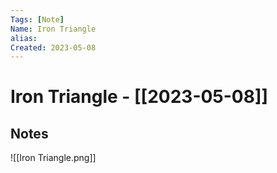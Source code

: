 ```yaml
---
Tags: [Note]
Name: Iron Triangle
alias: 
Created: 2023-05-08
---
```

# Iron Triangle - [[2023-05-08]]
## Notes
![[Iron Triangle.png]]